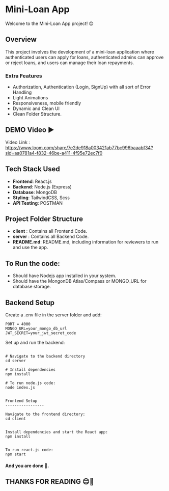 
# Mini-Loan App
Welcome to the Mini-Loan App project! 😊

## Overview
This project involves the development of a mini-loan application where authenticated users can apply for loans, authenticated admins can approve or reject loans, and users can manage their loan repayments.



### Extra Features
- Authorization, Authentication (Login, SignUp) with all sort of Error Handling 
- Light Animations
- Responsiveness, mobile friendly
- Dynamic and Clean UI
- Clean Folder Structure.
  

## DEMO Video ▶️

Video Link :  https://www.loom.com/share/7e2de918a003421ab77bc996baaabf34?sid=aa0781a4-f832-46be-a411-4f95e72ec7f0

## Tech Stack Used

- **Frontend**: React.js
- **Backend**: Node.js (Express)
- **Database**: MongoDB 
- **Styling**: TailwindCSS, Scss
- **API Testing**: POSTMAN

## Project Folder Structure

- **client** : Contains all Frontend Code.
- **server** :  Contains all Backend Code.
- **README.md**: README.md, including information for reviewers to run and use the app.



## To Run the code:

- Should have Nodejs app installed in your system.
- Should have the MongonDB Atlas/Compass or MONGO_URL for database storage.




Backend Setup
-----------------
Create a .env file in the server folder and add:

```
PORT = 4000
MONGO_URL=your_mongo_db_url
JWT_SECRET=your_jwt_secret_code
```
Set up and run the backend:
```

# Navigate to the backend directory
cd server

# Install dependencies
npm install
 
# To run node.js code: 
node index.js


Frontend Setup
-----------------

Navigate to the frontend directory:
cd client


Install dependencies and start the React app:
npm install


To run react.js code:
npm start
```

#### And you are done 🥳.


## THANKS FOR READING  😊👋

